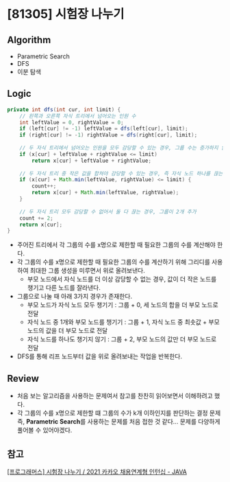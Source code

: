 # [81305] 시험장 나누기

## Algorithm
- Parametric Search
- DFS
- 이분 탐색

## Logic

```java
private int dfs(int cur, int limit) {
    // 왼쪽과 오른쪽 자식 트리에서 넘어오는 인원 수
    int leftValue = 0, rightValue = 0;
    if (left[cur] != -1) leftValue = dfs(left[cur], limit);
    if (right[cur] != -1) rightValue = dfs(right[cur], limit);
    
    // 두 자식 트리에서 넘어오는 인원을 모두 감당할 수 있는 경우, 그룹 수는 증가하지 않음
    if (x[cur] + leftValue + rightValue <= limit) 
        return x[cur] + leftValue + rightValue;
    
    // 두 자식 트리 중 작은 값을 합쳐야 감당할 수 있는 경우, 즉 자식 노드 하나를 끊는 경우로 그룹이 1개 추가
    if (x[cur] + Math.min(leftValue, rightValue) <= limit) {
        count++;
        return x[cur] + Math.min(leftValue, rightValue);
    }
    
    // 두 자식 트리 모두 감당할 수 없어서 둘 다 끊는 경우, 그룹이 2개 추가
    count += 2;
    return x[cur];
}
```

- 주어진 트리에서 각 그룹의 수를 x명으로 제한할 때 필요한 그룹의 수를 계산해야 한다.
- 각 그룹의 수를 x명으로 제한할 때 필요한 그룹의 수를 계산하기 위해 그리디를 사용하여 최대한 그룹 생성을 미루면서 위로 올려보낸다.
  - 부모 노드에서 자식 노드를 더 이상 감당할 수 없는 경우, 값이 더 작은 노드를 챙기고 다른 노드를 잘라낸다.
- 그룹으로 나눌 때 아래 3가지 경우가 존재한다.
  - 부모 노드가 자식 노드 모두 챙기기 : 그룹 + 0, 세 노드의 합을 더 부모 노드로 전달
  - 자식 노드 중 1개와 부모 노드를 챙기기 : 그룹 + 1, 자식 노드 중 최솟값 + 부모 노드의 값을 더 부모 노드로 전달
  - 자식 노드를 하나도 챙기지 않기 : 그룹 + 2, 부모 노드의 값만 더 부모 노드로 전달
- DFS를 통해 리프 노드부터 값을 위로 올려보내는 작업을 반복한다.

## Review
- 처음 보는 알고리즘을 사용하는 문제여서 참고를 찬찬히 읽어보면서 이해하려고 했다.
- 각 그룹의 수를 x명으로 제한할 떄 그룹의 수가 k개 이하인지를 판단하는 결정 문제 즉, **Parametric Search**를 사용하는 문제를 처음 접한 것 같다... 문제를 다양하게 풀어볼 수 있어야겠다.

## **참고**
[[프로그래머스] 시험장 나누기 / 2021 카카오 채용연계형 인턴십 - JAVA](https://blog.encrypted.gg/1003)